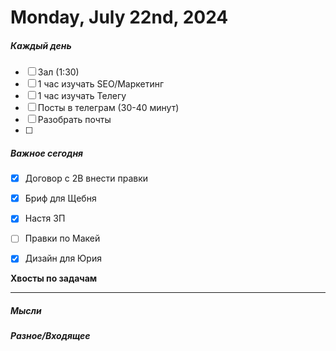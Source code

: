 # Monday, July 22nd, 2024

##### Каждый день
- [ ] Зал (1:30)
- [ ] 1 час изучать SEO/Маркетинг
- [ ] 1 час изучать Телегу
- [ ] Посты в телеграм  (30-40 минут)
- [ ] Разобрать почты
- [ ] 
##### Важное сегодня
- [x] Договор с 2В внести правки
- [x] Бриф для Щебня
- [x] Настя ЗП
- [ ] Правки по Макей
- [x] Дизайн для Юрия


**Хвосты по задачам**

---

##### Мысли

##### Разное/Входящее
